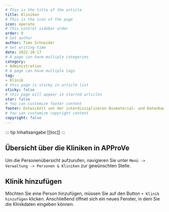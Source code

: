 ```yaml
---
# This is the title of the article
title: Kliniken
# This is the icon of the page
icon: operate
# This control sidebar order
order: 0
# Set author
author: Timo Schneider
# Set writing time
date: 2022-10-17
# A page can have multiple categories
category:
- Administration
# A page can have multiple tags
tag:
- Klinik
# this page is sticky in article list
sticky: false
# this page will appear in starred articles
star: false
# You can customize footer content
footer: Entwickelt von der interdisziplinären Biomaterial- und Datenbank Frankfurt (iBDF)
# You can customize copyright content
copyright: false
---
```



<!-- more -->
::: tip Inhaltsangabe
[[toc]]
:::


## Übersicht über die Kliniken in APProVe
Um die Personenübersicht aufzurufen, navigieren Sie unter ``Menü -> Verwaltung -> Personen & Kliniken`` zur gewünschten Stelle.



## Klinik hinzufügen
Möchten Sie eine Person hinzufügen, müssen Sie auf den Button ``+ Klinik hinzufügen`` klicken.
Anschließend öffnet sich ein neues Fenster, in dem Sie die Klinikdaten eingeben können.